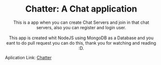 <h1 style=text-align:center>Chatter: A Chat application</h1>

<p style=text-align:center>This is a app when you can create Chat Servers and join in that chat servers, also you can register and login user.
<br>
<br>
This app is created whit NodeJS using MongoDB as a Database and you eant to do pull request you can do this, thank you for watching and reading :D.
</p>

<p>Aplication Link: <a href=https://chatter-hand.herokuapp.com/>Chatter</a></p>
